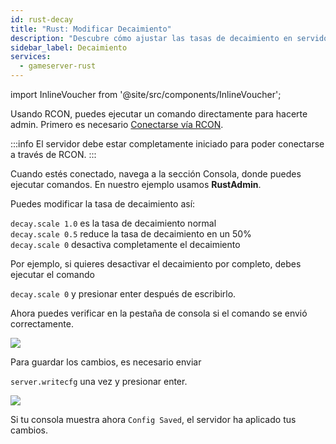 ```yaml
---
id: rust-decay
title: "Rust: Modificar Decaimiento"
description: "Descubre cómo ajustar las tasas de decaimiento en servidores de Rust y guardar configuraciones para un mejor control del juego → Aprende más ahora"
sidebar_label: Decaimiento
services:
  - gameserver-rust
---
```


import InlineVoucher from '@site/src/components/InlineVoucher';

<InlineVoucher />

Usando RCON, puedes ejecutar un comando directamente para hacerte admin. Primero es necesario [Conectarse vía RCON](rust-connectrcon.md).

:::info
El servidor debe estar completamente iniciado para poder conectarse a través de RCON.
:::

Cuando estés conectado, navega a la sección Consola, donde puedes ejecutar comandos. En nuestro ejemplo usamos **RustAdmin**.

Puedes modificar la tasa de decaimiento así:

`decay.scale 1.0` es la tasa de decaimiento normal<br/>
`decay.scale 0.5` reduce la tasa de decaimiento en un 50%<br/>
`decay.scale 0` desactiva completamente el decaimiento<br/>

Por ejemplo, si quieres desactivar el decaimiento por completo, debes ejecutar el comando

```decay.scale 0``` y presionar enter después de escribirlo.

Ahora puedes verificar en la pestaña de consola si el comando se envió correctamente.

![](https://screensaver01.zap-hosting.com/index.php/s/J4HPW5Dee93BDJP/preview)

Para guardar los cambios, es necesario enviar

```server.writecfg``` una vez y presionar enter.

![](https://screensaver01.zap-hosting.com/index.php/s/kEbCodqYTf8tqKp/preview)

Si tu consola muestra ahora `Config Saved`, el servidor ha aplicado tus cambios.


<InlineVoucher />